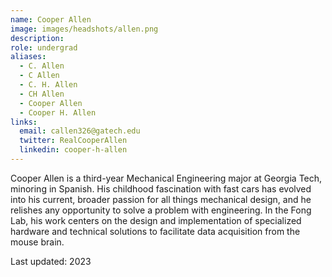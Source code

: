 ```yaml
---
name: Cooper Allen
image: images/headshots/allen.png
description: 
role: undergrad
aliases:
  - C. Allen
  - C Allen
  - C. H. Allen
  - CH Allen
  - Cooper Allen
  - Cooper H. Allen
links:
  email: callen326@gatech.edu
  twitter: RealCooperAllen
  linkedin: cooper-h-allen
---
```


Cooper Allen is a third-year Mechanical Engineering major at Georgia Tech, minoring in Spanish. His childhood fascination with fast cars has evolved into his current, broader passion for all things mechanical design, and he relishes any opportunity to solve a problem with engineering. In the Fong Lab, his work centers on the design and implementation of specialized hardware and technical solutions to facilitate data acquisition from the mouse brain.

Last updated: 2023
